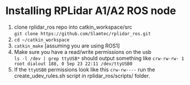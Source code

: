 # Installing RPLidar A1/A2 ROS node

1. clone rplidar_ros repo into catkin_workspace/src <br> `git clone https://github.com/Slamtec/rplidar_ros.git`
2. `cd ~/catkin_workspace`
3. `catkin_make` [assuming you are using ROS1]
4. Make sure you have a read/write permissions on the usb <br> `ls -l /dev | grep ttyUSB*` should output something like `crw-rw-rw- 1 root dialout 188, 0 Sep 23 22:11 /dev/ttyUSB0`
5. If the `ttyUSB0` permissions look like this `crw-rw----` run the create_udev_rules.sh script in rplidar_ros/scripts/ folder. 
